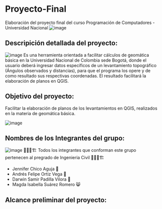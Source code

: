 # Proyecto-Final
Elaboración del proyecto final del curso Programación de Computadores - Universidad Nacional
![image](https://github.com/user-attachments/assets/7e906e62-7ed5-4480-ac69-e2083511676c)


## Descripición detallada del proyecto:
![image](https://github.com/user-attachments/assets/f7b86121-a615-4cce-beff-fb45099fded4)
Es una herramienta orientada a facilitar cálculos de geomática básica en la Universidad Nacional de Colombia sede Bogotá, donde el usuario deberá ingresar datos específicos de un levantamiento topográfico (Ángulos observados y distancias), para que el programa los opere y de como resultado sus respectivas coordenadas. El resultado facilitará la elaboración de planos en QGIS.

## Objetivo del proyecto:
Facilitar la elaboración de planos de los levantamientos en QGIS, realizados en la materia de geomática básica.

![image](https://github.com/user-attachments/assets/52f331f9-0b5c-4fa8-b9ae-e67bebd19d68)


## Nombres de los Integrantes del grupo:
![image](https://github.com/user-attachments/assets/51ee722f-be61-4237-8db3-2913de09dad0)
👨📝📐🏗 Todos los integrantes que conforman este grupo pertenecen al pregrado de Ingenieria Civil 👨📝📐🏗
- Jennifer Chico Aguja 🦊
- Andrés Felipe Ortiz Vega 🦅
- Darwin Samir Padilla Vilora 🫏
- Magda Isabella Suárez Romero 😸
## Alcance preliminar del proyecto:
  
  
